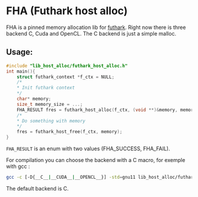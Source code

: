 # FHA (Futhark host alloc)
FHA is a pinned memory allocation lib for [futhark](https://github.com/diku-dk/futhark). Right now there is three backend C, Cuda and OpenCL. The C backend is just a simple malloc.

## Usage:

```C
#include "lib_host_alloc/futhark_host_alloc.h"
int main(){
    struct futhark_context *f_ctx = NULL;
    /*
    * Init futhark context
    */
    char* memory;
    size_t memory_size = ...;
    FHA_RESULT fres = futhark_host_alloc(f_ctx, (void **)&memory, memory_size);
    /*
    * Do something with memory
    */
    fres = futhark_host_free(f_ctx, memory);
}
```

`FHA_RESULT` is an enum with two values (FHA_SUCCESS, FHA_FAIL).

For compilation you can choose the backend with a C macro, for exemple with gcc :

```bash
gcc -c [-D{__C__|__CUDA__|__OPENCL__}] -std=gnu11 lib_host_alloc/futhark_host_alloc.c
```

The default backend is C.
